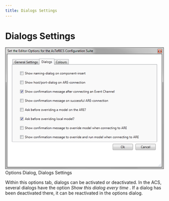 ```yaml
---
title: Dialogs Settings
---
```


# Dialogs Settings

![Screenshot: Options Dialog, Dialogs Settings](./img/Dialogs_Settings.png "Screenshot: Options Dialog, Dialogs Settings")  
Options Dialog, Dialogs Settings

Within this options tab, dialogs can be activated or deactivated. In the ACS, several dialogs have the option _Show this dialog every time_ . If a dialog has been deactivated there, it can be reactivated in the options dialog.
